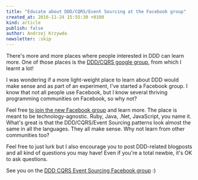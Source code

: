 ```yaml
---
title: "Educate about DDD/CQRS/Event Sourcing at the Facebook group"
created_at: 2016-11-24 15:55:30 +0100
kind: article
publish: false
author: Andrzej Krzywda
newsletter: :skip
---
```


There's more and more places where people interested in DDD can learn more. One of those places is the [DDD/CQRS google group](https://groups.google.com/forum/#!forum/dddcqrs), from which I learnt a lot!


<!-- more -->

I was wondering if a more light-weight place to learn about DDD would make sense and as part of an experiment, I've started a Facebook group. I know that not all people use Facebook, but I know several thriving programming communities on Facebook, so why not? 

Feel free [to join the new Facebook group](https://www.facebook.com/groups/1232045823501220/) and learn more. The place is meant to be technology-agnostic. Ruby, Java, .Net, JavaScript, you name it. What's great is that the DDD/CQRS/Event Sourcing patterns look almost the same in all the languages. They all make sense. Why not learn from other communities too?

Feel free to just lurk but I also encourage you to post DDD-related blogposts and all kind of questions you may have! Even if you're a total newbie, it's OK to ask questions.

See you on the [DDD CQRS Event Sourcing Facebook group](https://www.facebook.com/groups/1232045823501220/) :)